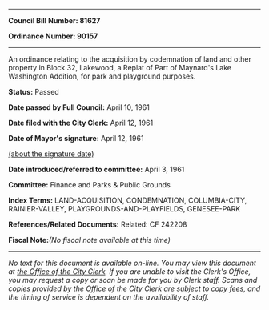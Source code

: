

********

**Council Bill Number: 81627**
   
**Ordinance Number: 90157**
********

 An ordinance relating to the acquisition by codemnation of land and other property in Block 32, Lakewood, a Replat of Part of Maynard's Lake Washington Addition, for park and playground purposes.

**Status:** Passed
   
**Date passed by Full Council:** April 10, 1961
   
**Date filed with the City Clerk:** April 12, 1961
   
**Date of Mayor's signature:** April 12, 1961
   
[(about the signature date)](/~public/approvaldate.htm)
   
   
   
**Date introduced/referred to committee:** April 3, 1961
   
**Committee:** Finance and Parks & Public Grounds
   
   
**Index Terms:** LAND-ACQUISITION, CONDEMNATION, COLUMBIA-CITY, RAINIER-VALLEY, PLAYGROUNDS-AND-PLAYFIELDS, GENESEE-PARK

**References/Related Documents:** Related: CF 242208

**Fiscal Note:**_(No fiscal note available at this time)_
********

_No text for this document is available on-line. You may view this document at [the Office of the City Clerk](http://www.seattle.gov/leg/clerk/contactUs.htm). If you are unable to visit the Clerk's Office, you may request a copy or scan be made for you by Clerk staff. Scans and copies provided by the Office of the City Clerk are subject to [copy fees](http://clerk.seattle.gov/~public/clerkfees.htm), and the timing of service is dependent on the availability of staff._

